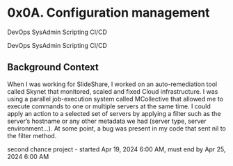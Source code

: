 # 0x0A. Configuration management

DevOps
SysAdmin
Scripting
CI/CD

DevOps
SysAdmin
Scripting
CI/CD

## Background Context


When I was working for SlideShare, I worked on an auto-remediation tool called Skynet that monitored, scaled and fixed Cloud infrastructure. I was using a parallel job-execution system called MCollective that allowed me to execute commands to one or multiple servers at the same time. I could apply an action to a selected set of servers by applying a filter such as the server’s hostname or any other metadata we had (server type, server environment…). At some point, a bug was present in my code that sent nil to the filter method.

second chance project - started Apr 19, 2024 6:00 AM, must end by Apr 25, 2024 6:00 AM